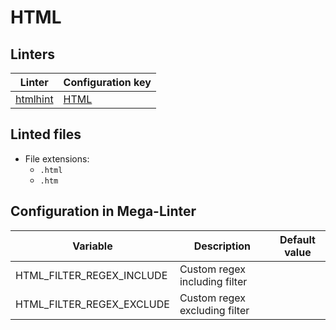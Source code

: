 <!-- markdownlint-disable MD003 MD020 MD033 MD041 -->
<!-- Generated by .automation/build.py, please do not update manually -->
<!-- Instead, update descriptor file at https://github.com/nvuillam/mega-linter/tree/master/megalinter/descriptors/html.yml -->
# HTML

## Linters

| Linter                       | Configuration key        |
|------------------------------|--------------------------|
| [htmlhint](html_htmlhint.md) | [HTML](html_htmlhint.md) |

## Linted files

- File extensions:
  - `.html`
  - `.htm`

## Configuration in Mega-Linter

| Variable                  | Description                   | Default value |
|---------------------------|-------------------------------|---------------|
| HTML_FILTER_REGEX_INCLUDE | Custom regex including filter |               |
| HTML_FILTER_REGEX_EXCLUDE | Custom regex excluding filter |               |

